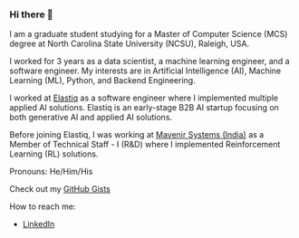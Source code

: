 ### Hi there 👋

I am a graduate student studying for a Master of Computer Science (MCS) degree at North Carolina State University (NCSU), Raleigh, USA.

I worked for 3 years as a data scientist, a machine learning engineer, and a software engineer. My interests are in Artificial Intelligence (AI), Machine Learning (ML), Python, and Backend Engineering.

I worked at [Elastiq](https://www.elastiq.ai) as a software engineer where I implemented multiple applied AI solutions. Elastiq is an early-stage B2B AI startup focusing on both generative AI and applied AI solutions.

Before joining Elastiq, I was working at [Mavenir Systems (India)](https://www.mavenir.com) as a Member of Technical Staff - I (R&D) where I implemented Reinforcement Learning (RL) solutions.

Pronouns: He/Him/His

Check out my [GitHub Gists](https://gist.github.com/ajith05)

How to reach me:
 - [LinkedIn](https://www.linkedin.com/in/ajith05)

<!--
 - [Twitter](https://twitter.com/ajith1411)
**ajith05/ajith05** is a ✨ _special_ ✨ repository because its `README.md` (this file) appears on your GitHub profile.

Here are some ideas to get you started:

- 🔭 I’m currently working on ...
- 🌱 I’m currently learning ...
- 👯 I’m looking to collaborate on ...
- 🤔 I’m looking for help with ...
- 💬 Ask me about ...
- 📫 How to reach me: ...
- 😄 Pronouns: ...
- ⚡ Fun fact: ...
-->
